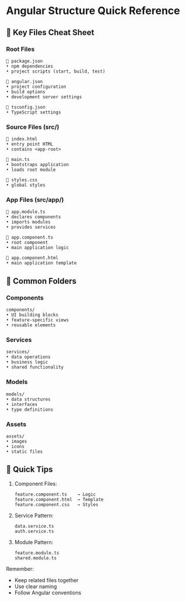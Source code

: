 # Angular Structure Quick Reference

## 🔑 Key Files Cheat Sheet

### Root Files
```
📄 package.json
• npm dependencies
• project scripts (start, build, test)

📄 angular.json
• project configuration
• build options
• development server settings

📄 tsconfig.json
• TypeScript settings
```

### Source Files (src/)
```
📄 index.html
• entry point HTML
• contains <app-root>

📄 main.ts
• bootstraps application
• loads root module

📄 styles.css
• global styles
```

### App Files (src/app/)
```
📄 app.module.ts
• declares components
• imports modules
• provides services

📄 app.component.ts
• root component
• main application logic

📄 app.component.html
• main application template
```

## 📁 Common Folders

### Components
```
components/
• UI building blocks
• feature-specific views
• reusable elements
```

### Services
```
services/
• data operations
• business logic
• shared functionality
```

### Models
```
models/
• data structures
• interfaces
• type definitions
```

### Assets
```
assets/
• images
• icons
• static files
```

## 🎯 Quick Tips

1. Component Files:
   ```
   feature.component.ts    → Logic
   feature.component.html  → Template
   feature.component.css   → Styles
   ```

2. Service Pattern:
   ```
   data.service.ts
   auth.service.ts
   ```

3. Module Pattern:
   ```
   feature.module.ts
   shared.module.ts
   ```

Remember:
- Keep related files together
- Use clear naming
- Follow Angular conventions
